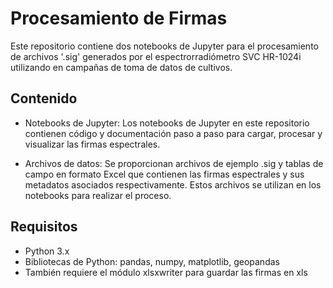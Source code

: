 # Procesamiento de Firmas

Este repositorio contiene dos notebooks de Jupyter para el procesamiento de archivos '.sig' generados por el espectrorradiómetro SVC HR-1024i utilizando en campañas de toma de datos de cultivos.

## Contenido

- Notebooks de Jupyter: Los notebooks de Jupyter en este repositorio contienen código y documentación paso a paso para cargar, procesar y visualizar las firmas espectrales.

- Archivos de datos: Se proporcionan archivos de ejemplo .sig y tablas de campo en formato Excel que contienen las firmas espectrales y sus metadatos asociados respectivamente. Estos archivos se utilizan en los notebooks para realizar el proceso.

## Requisitos

- Python 3.x
- Bibliotecas de Python: pandas, numpy, matplotlib, geopandas
- También requiere el módulo xlsxwriter para guardar las firmas en xls
